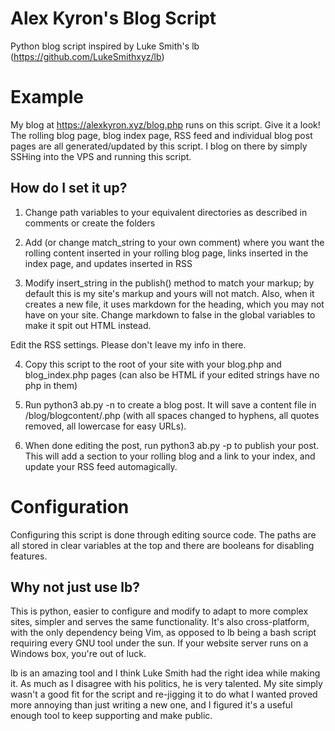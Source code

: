 # Alex Kyron's Blog Script
Python blog script inspired by Luke Smith's lb (https://github.com/LukeSmithxyz/lb)
# Example
My blog at https://alexkyron.xyz/blog.php runs on this script. Give it a look! The rolling blog page, blog index page, RSS feed and individual blog post pages are all generated/updated by this script. I blog on there by simply SSHing into the VPS and running this script.
## How do I set it up?

1. Change path variables to your equivalent directories as described in comments or create the folders

2. Add <!--ab--> (or change match_string to your own comment) where you want the rolling content inserted
in your rolling blog page, links inserted in the index page, and updates inserted in RSS

3. Modify insert_string in the publish() method to match your markup; by default this is my site's markup and
yours will not match. Also, when it creates a new file, it uses markdown for the heading, which you may not have
on your site. Change markdown to false in the global variables to make it spit out HTML instead.

Edit the RSS settings. Please don't leave my info in there.

4. Copy this script to the root of your site with your blog.php and blog_index.php pages
(can also be HTML if your edited strings have no php in them)

5. Run python3 ab.py -n <name> to create a blog post. It will save a content file in
/blog/blogcontent/<name>.php (with all spaces changed to hyphens, all quotes removed, all lowercase for easy
URLs).

6. When done editing the post, run python3 ab.py -p <name> to publish your post. This will add a section to your
rolling blog and a link to your index, and update your RSS feed automagically.

#  Configuration
Configuring this script is done through editing source code. The paths are all stored in clear variables at the top and 
there are booleans for disabling features.

## Why not just use lb?
This is python, easier to configure and modify to adapt to more complex sites, simpler and serves the same functionality.
It's also cross-platform, with the only dependency being Vim, as opposed to lb being a bash script requiring every GNU 
tool under the sun. If your website server runs on a Windows box, you're out of luck.

lb is an amazing tool and I think Luke Smith had the right idea while making it. As much as I disagree with his politics,
he is very talented. My site simply wasn't a good fit for the script and re-jigging it to do what I wanted proved more 
annoying than just writing a new one, and I figured it's a useful enough tool to keep supporting and make public.
